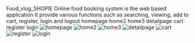 Food_vlog_SHOPIE
Online food booking system is the web based application
It provide various functions such as searching, viewing, add to cart, register, login and logout
homepage home2 home3 detailpage cart register login
![homepage](https://user-images.githubusercontent.com/116804462/205288826-d317b1a3-817e-4756-ac74-f10998304e2f.jpg)
![home2](https://user-images.githubusercontent.com/116804462/205288876-8aa904c0-3227-4963-8403-6bcf7f599f32.png)
![home3](https://user-images.githubusercontent.com/116804462/205288891-512ca999-df4c-4938-a97e-f746accbab9e.jpg)
![detailpage](https://user-images.githubusercontent.com/116804462/205288933-5a6c8886-7a4e-48b7-ae6b-1f91a5f89910.png)
![cart](https://user-images.githubusercontent.com/116804462/205288943-1fad336a-08d8-456d-b745-b9dcb03039cf.jpg)
![register](https://user-images.githubusercontent.com/116804462/205288968-e4afda22-deaa-4894-8a36-b7744a1c7e0c.jpg)
![login](https://user-images.githubusercontent.com/116804462/205288984-570e0a86-f9e4-438e-b9f6-5b8e210edbc1.jpg)
